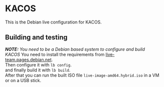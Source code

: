 # KACOS
This is the Debian live configuration for KACOS.

## Building and testing
**_NOTE:_** *You need to be a Debian based system to configure and build KACOS*
You need to install the requirements from [live-team.pages.debian.net](https://live-team.pages.debian.net/live-manual/html/live-manual.en.html#112).  
Then configure it with `lb config`.  
and finally build it with `lb build`.  
After that you can run the built ISO file `live-image-amd64.hybrid.iso` in a VM or on a USB stick.
